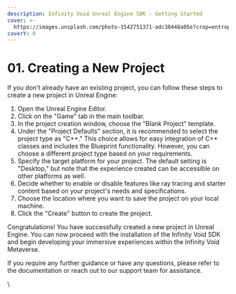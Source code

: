 ```yaml
---
description: Infinity Void Unreal Engine SDK - Getting Started
cover: >-
  https://images.unsplash.com/photo-1542751371-adc38448a05e?crop=entropy&cs=tinysrgb&fm=jpg&ixid=MnwxOTcwMjR8MHwxfHNlYXJjaHwzfHxnYW1pbmd8ZW58MHx8fHwxNjYzOTI1MzI5&ixlib=rb-1.2.1&q=80
coverY: 0
---
```


# 01. Creating a New Project

If you don't already have an existing project, you can follow these steps to create a new project in Unreal Engine:

1. Open the Unreal Engine Editor.
2. Click on the "Game" tab in the main toolbar.
3. In the project creation window, choose the "Blank Project" template.
4. Under the "Project Defaults" section, it is recommended to select the project type as "C++." This choice allows for easy integration of C++ classes and includes the Blueprint functionality. However, you can choose a different project type based on your requirements.
5. Specify the target platform for your project. The default setting is "Desktop," but note that the experience created can be accessible on other platforms as well.
6. Decide whether to enable or disable features like ray tracing and starter content based on your project's needs and specifications.
7. Choose the location where you want to save the project on your local machine.
8. Click the "Create" button to create the project.

Congratulations! You have successfully created a new project in Unreal Engine. You can now proceed with the installation of the Infinity Void SDK and begin developing your immersive experiences within the Infinity Void Metaverse.

If you require any further guidance or have any questions, please refer to the documentation or reach out to our support team for assistance.

\
